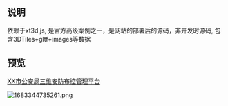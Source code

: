 ## 说明

依赖于xt3d.js, 是官方高级案例之一，是网站的部署后的源码，非开发时源码, 包含3DTiles+gltf+images等数据

## 预览

[XX市公安局三维安防布控管理平台](http://211.149.185.229:8081/edit?id=202009270909891&data=1606025205334#:~:text=XX%E5%B8%82%E5%85%AC%E5%AE%89%E5%B1%80%E4%B8%89%E7%BB%B4%E5%AE%89%E9%98%B2%E5%B8%83%E6%8E%A7%E7%AE%A1%E7%90%86%E5%B9%B3%E5%8F%B0%20)

![1683344735261.png](https://pic3.58cdn.com.cn/nowater/webim/big/n_v25655ee051a4c44d58ac268071a1f68c7.png)
